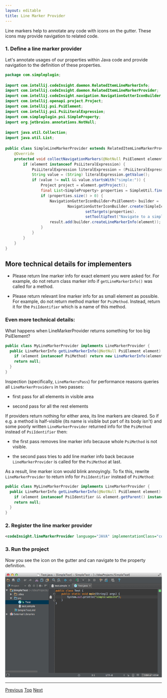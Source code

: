 ```yaml
---
layout: editable
title: Line Marker Provider
---
```


Line markers help to annotate any code with icons on the gutter.
These icons may provide navigation to related code.

### 1. Define a line marker provider

Let's annotate usages of our properties within Java code and provide navigation to the definition of these properties.

```java
package com.simpleplugin;

import com.intellij.codeInsight.daemon.RelatedItemLineMarkerInfo;
import com.intellij.codeInsight.daemon.RelatedItemLineMarkerProvider;
import com.intellij.codeInsight.navigation.NavigationGutterIconBuilder;
import com.intellij.openapi.project.Project;
import com.intellij.psi.PsiElement;
import com.intellij.psi.PsiLiteralExpression;
import com.simpleplugin.psi.SimpleProperty;
import org.jetbrains.annotations.NotNull;

import java.util.Collection;
import java.util.List;

public class SimpleLineMarkerProvider extends RelatedItemLineMarkerProvider {
    @Override
    protected void collectNavigationMarkers(@NotNull PsiElement element, Collection<? super RelatedItemLineMarkerInfo> result) {
        if (element instanceof PsiLiteralExpression) {
            PsiLiteralExpression literalExpression = (PsiLiteralExpression) element;
            String value = (String) literalExpression.getValue();
            if (value != null && value.startsWith("simple:")) {
                Project project = element.getProject();
                final List<SimpleProperty> properties = SimpleUtil.findProperties(project, value.substring(7));
                if (properties.size() > 0) {
                    NavigationGutterIconBuilder<PsiElement> builder =
                            NavigationGutterIconBuilder.create(SimpleIcons.FILE).
                                    setTargets(properties).
                                    setTooltipText("Navigate to a simple property");
                    result.add(builder.createLineMarkerInfo(element));
                }
            }
        }
    }
}
```


## More technical details for implementers

*  Please return line marker info for exact element you were asked for.
    For example, do not return class marker info if ```getLineMarkerInfo()``` was called for a method.

*  Please return relevant line marker info for as small element as possible.
     For example, do not return method marker for ```PsiMethod```. Instead, return it for the ```PsiIdentifier``` which is a name of this method.

### Even more technical details:

What happens when LineMarkerProvider returns something for too big PsiElement?

```java
public class MyLineMarkerProvider implements LineMarkerProvider {
  public LineMarkerInfo getLineMarkerInfo(@NotNull PsiElement element) {
    if (element instanceof PsiMethod) return new LineMarkerInfo(element, ...);
    return null;
  }
}
```

Inspection (specifically, ```LineMarkersPass```) for performance reasons queries all ```LineMarkerProviders``` in two passes:

  *  first pass for all elements in visible area

  *  second pass for all the rest elements

If providers return nothing for either area, its line markers are cleared.
So if e.g. a method is half-visible (its name is visible but part of its body isn't) and
some poorly written ```LineMarkerProvider``` returned info for the ```PsiMethod``` instead of ```PsiIdentifier``` then:

  *  the first pass removes line marker info because whole ```PsiMethod``` is not visible.

  *  the second pass tries to add line marker info back because ```LineMarkerProvider``` is called for the ```PsiMethod``` at last.

As a result, line marker icon would blink annoyingly.
To fix this, rewrite ```LineMarkerProvider``` to return info for ```PsiIdentifier``` instead of ```PsiMethod```:

```java
public class MyLineMarkerProvider implements LineMarkerProvider {
  public LineMarkerInfo getLineMarkerInfo(@NotNull PsiElement element) {
    if (element instanceof PsiIdentifier && element.getParent() instanceof PsiMethod) return new LineMarkerInfo(element, ...);
    return null;
  }
}
```

### 2. Register the line marker provider

```xml
<codeInsight.lineMarkerProvider language="JAVA" implementationClass="com.simpleplugin.SimpleLineMarkerProvider"/>
```

### 3. Run the project

Now you see the icon on the gutter and can navigate to the property definition.

![Line Marker](img/cls_tutorial/line_marker.png)

--------------

[Previous](annotator.html)
[Top](cls_tutorial.html)
[Next](completion_contributor.html)
